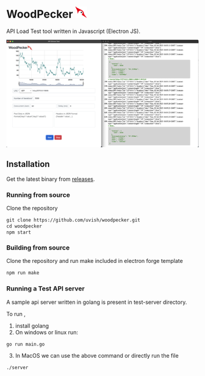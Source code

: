 # WoodPecker <img src="./assets/icon.png" alt= “” width="30px">
API Load Test tool written in Javascript (Electron JS).

![Screenshot](./assets/screen.png)

## Installation
Get the latest binary from [releases](https://github.com/uvish/woodpecker/releases/tag/1.0.0).

### Running from source
Clone the repository

```shell
git clone https://github.com/uvish/woodpecker.git
cd woodpecker
npm start
```
### Building from source
Clone the repository and run make included in electron forge template

```js
npm run make
```

### Running a Test API server
A sample api server written in golang is present in test-server directory.

To run ,
1. install golang
2. On windows or linux run:
```shell
go run main.go
```
3. In MacOS we can use the above command or directly run the file
```shell
./server
```